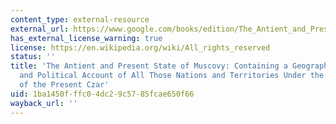 ```yaml
---
content_type: external-resource
external_url: https://www.google.com/books/edition/The_Antient_and_Present_State_of_Muscovy/ydxCAQAAMAAJ?hl=en&gbpv=1
has_external_license_warning: true
license: https://en.wikipedia.org/wiki/All_rights_reserved
status: ''
title: 'The Antient and Present State of Muscovy: Containing a Geographical, Historical
  and Political Account of All Those Nations and Territories Under the Jurisdiction
  of the Present Czar'
uid: 1ba1450f-ffc0-4dc2-9c57-85fcae650f66
wayback_url: ''
---
```

